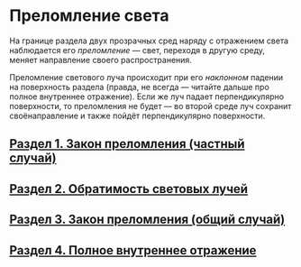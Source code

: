 # Преломление света
На границе раздела двух прозрачных сред наряду с отражением света наблюдается его _преломление_ — свет, переходя в другую среду, меняет направление своего распространения.

Преломление светового луча происходит при его _наклонном_ падении на поверхность раздела (правда, не всегда — читайте дальше про полное внутреннее отражение). Если же луч падает перпендикулярно поверхности, то преломления не будет — во второй среде луч сохранит своёнаправление и также пойдёт перпендикулярно поверхности.

## [Раздел 1. Закон преломления (частный случай)](/Преломление%20света/Закон%20преломления%20(частный%20случай).md)
## [Раздел 2. Обратимость световых лучей]()
## [Раздел 3. Закон преломления (общий случай)]()
## [Раздел 4. Полное внутреннее отражение]()
